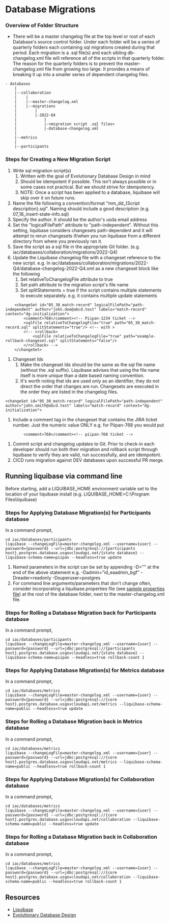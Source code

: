 # Database Migrations

### Overview of Folder Structure

* There will be a master changelog file at the top level or root of each Database's source control folder. Under each folder will be a series of quarterly folders each containing sql migrations created during that period. Each migration is a .sql file(s) and each sibling db-changelog.xml file will reference all of the scripts in that quarterly folder. The reason for the quarterly folders is to prevent the master-changelog.xml file from growing too large. It provides a means of breaking it up into a smaller series of dependent changelog files.

```
- databases
    |
    |--collaboration
    |    |
    |    |--master-changelog.xml
    |    |--migrations
    |        |
    |        |-2022-Q4
    |            |
    |            |-<migration script .sql files>
    |            |-database-changelog.xml
    |
    |--metrics
    |
    |--participants
```

### Steps for Creating a New Migration Script

1. Write sql migration script(s) 
    1. Written with the goal of Evolutionary Database Design in mind
    1. Should be idempotent if possible. This isn't always possible or in some cases not practical. But we should strive for idempotency.
    1. NOTE: Once a script has been applied to a database, liquibase will skip over it on future runs.
1. Name the file following a convention/format "mm_dd_{Script description}.sql". Naming should include a good description (e.g. 07_18_insert-state-info.sql)
1. Specify the author. It should be the author's usda email address
1. Set the "logicalFilePath" attribute to "path-independent". Without this setting, liquibase considers changesets path-dependent and it will attempt to rerun changesets if/when you run liquibase from a different directory from where you previously ran it.
1. Save the script as a sql file in the appropriate Git folder. (e.g. iac/databases/collaboration/migrations/2022-Q4)
1. Update the Liquibase changelog file with a changeset reference to the new script. e.g. In iac/databases/collaboration/migrations/2022-Q4/database-changelog-2022-Q4.xml as a new changeset block like the following
    1. Set relativeToChangelogFile attribute to true
    1. Set path attribute to the migration script's file name
    1. Set splitStatements = true if the script contains multiple statements to execute separately. e.g. it contains multiple update statements

```
    <changeSet id="05_30_match-record" logicalFilePath="path-independent" author="john.doe@abcd.test" labels="match-record" context="dg-initialization">
        <comment>768</comment><!-- Piipan-1234 ticket -->
        <sqlFile relativeToChangelogFile="true" path="05_30_match-record.sql" splitStatements="true"/> <!-- with >
        <!-- <rollback>
            <sqlFile relativeToChangelogFile="true" path="example-rollback-changeset.sql" splitStatements="false"/>
        </rollback> -->
    </changeSet>
```

1. Changeset Ids
    1. Make the changeset Ids should be the same as the sql file name (without the .sql suffix). Liquibase advises that using the file name itself is more unique than a date based naming convention. 
    1. It's worth noting that ids are used only as an identifier, they do not direct the order that changes are run. Changesets are executed in the order they are listed in the changelog files.

```
<changeSet id="05_30_match-record" logicalFilePath="path-independent" author="john.smith@abcd.test" labels="match-record" context="dg-initialization">
```

1. Include a comment tag in the changeset that contains the JIRA ticket number. Just the numeric value ONLY e.g. for Piipan-768 you would put

```
        <comment>768</comment><!-- piipan-768 ticket -->
```

1. Commit script and changelog updates to Git. Prior to check-in each developer should run both their migration and rollback script through liquibase to verify they are valid, run successfully, and are idempotent. 
1. CICD runs migration against DEV databases upon successful PR merge.

## Running liquibase via command line

Before starting, add a LIQUIBASE_HOME environment variable set to the location of your liquibase install (e.g. LIQUIBASE_HOME=C:\Program Files\liquibase)


### Steps for Applying Database Migration(s) for Participants database

In a command prompt,

```
cd iac/databases/participants
liquibase --changeLogFile=master-changelog.xml --username={user} --password={password} --url=jdbc:postgresql://{participants host}.postgres.database.usgovcloudapi.net/{state database} --liquibase-schema-name=piipan --headless=true update
```

1. Named parameters in the script can be set by appending -D<name of parameter>="<parameter value>" at the end of the above statement e.g. -Dadmin="id_eaadmin_bgf" -Dreader=readonly -Dsuperuser=postgres
1. For command line arguments/parameters that don't change often, consider incorporating a liquibase.properties file (see [sample properties file](../iac/databases/sample.liquibase.properties)) at the root of the database folder, next to the master-changelog.xml file.

### Steps for Rolling a Database Migration back for Participants database

In a command prompt,

```
cd iac/databases/participants
liquibase --changeLogFile=master-changelog.xml --username={user} --password={password} --url=jdbc:postgresql://{participants host}.postgres.database.usgovcloudapi.net/{state database} --liquibase-schema-name=piipan --headless=true rollback-count 1
```

### Steps for Applying Database Migration(s) for Metrics database 

In a command prompt,

```
cd iac/databases/metrics
liquibase --changeLogFile=master-changelog.xml --username={user} --password={password} --url=jdbc:postgresql://{core host}.postgres.database.usgovcloudapi.net/metrics --liquibase-schema-name=public --headless=true update
```

### Steps for Rolling a Database Migration back in Metrics database 

In a command prompt,

```
cd iac/databases/metrics
liquibase --changeLogFile=master-changelog.xml --username={user} --password={password} --url=jdbc:postgresql://{core host}.postgres.database.usgovcloudapi.net/metrics --liquibase-schema-name=public --headless=true rollback-count 1
```

### Steps for Applying Database Migration(s) for Collaboration database 

In a command prompt,

```
cd iac/databases/metrics
liquibase --changeLogFile=master-changelog.xml --username={user} --password={password} --url=jdbc:postgresql://{core host}.postgres.database.usgovcloudapi.net/collaboration --liquibase-schema-name=public --headless=true update
```

### Steps for Rolling a Database Migration back in Collaboration database 

In a command prompt,

```
cd iac/databases/metrics
liquibase --changeLogFile=master-changelog.xml --username={user} --password={password} --url=jdbc:postgresql://{core host}.postgres.database.usgovcloudapi.net/collaboration --liquibase-schema-name=public --headless=true rollback-count 1
```

## Resources
* [Liquibase](https://www.liquibase.org/)
* [Evolutionary Database Design](https://martinfowler.com/articles/evodb.html)
